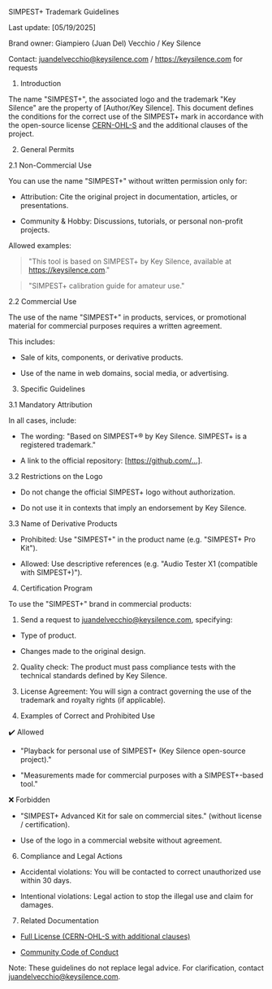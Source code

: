 SIMPEST+ Trademark Guidelines

Last update: [05/19/2025]

Brand owner: Giampiero (Juan Del) Vecchio / Key Silence

Contact: juandelvecchio@keysilence.com / https://keysilence.com for requests

1. Introduction

The name "SIMPEST+", the associated logo and the trademark "Key Silence" are the property of [Author/Key Silence]. This document defines the conditions for the correct use of the SIMPEST+ mark in accordance with the open-source license [CERN-OHL-S](LICENSE.md) and the additional clauses of the project.

2. General Permits

2.1 Non-Commercial Use

You can use the name "SIMPEST+" without written permission only for:

- Attribution: Cite the original project in documentation, articles, or presentations.

- Community & Hobby: Discussions, tutorials, or personal non-profit projects.

Allowed examples:

> "This tool is based on SIMPEST+ by Key Silence, available at https://keysilence.com."

> "SIMPEST+ calibration guide for amateur use."

2.2 Commercial Use

The use of the name "SIMPEST+" in products, services, or promotional material for commercial purposes requires a written agreement.

This includes:

- Sale of kits, components, or derivative products.

- Use of the name in web domains, social media, or advertising.

3. Specific Guidelines

3.1 Mandatory Attribution

In all cases, include:

- The wording: "Based on SIMPEST+® by Key Silence. SIMPEST+ is a registered trademark."

- A link to the official repository: [https://github.com/...].

3.2 Restrictions on the Logo

- Do not change the official SIMPEST+ logo without authorization.

- Do not use it in contexts that imply an endorsement by Key Silence.

3.3 Name of Derivative Products

- Prohibited: Use "SIMPEST+" in the product name (e.g. "SIMPEST+ Pro Kit").

- Allowed: Use descriptive references (e.g. "Audio Tester X1 (compatible with SIMPEST+)").

4. Certification Program

To use the "SIMPEST+" brand in commercial products:

1. Send a request to juandelvecchio@keysilence.com, specifying:

- Type of product.

- Changes made to the original design.

2. Quality check: The product must pass compliance tests with the technical standards defined by Key Silence.

3. License Agreement: You will sign a contract governing the use of the trademark and royalty rights (if applicable).

5. Examples of Correct and Prohibited Use

✔️ Allowed

- "Playback for personal use of SIMPEST+ (Key Silence open-source project)."

- "Measurements made for commercial purposes with a SIMPEST+-based tool."

❌ Forbidden

- "SIMPEST+ Advanced Kit for sale on commercial sites." (without license / certification).

- Use of the logo in a commercial website without agreement.

6. Compliance and Legal Actions

- Accidental violations: You will be contacted to correct unauthorized use within 30 days.

- Intentional violations: Legal action to stop the illegal use and claim for damages.

7. Related Documentation

- [Full License (CERN-OHL-S with additional clauses)](LICENSE.md)

- [Community Code of Conduct](CODE_OF_CONDUCT.md)

Note: These guidelines do not replace legal advice. For clarification, contact juandelvecchio@keysilence.com.
